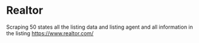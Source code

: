 # Realtor
Scraping 50 states all the listing data and listing agent and all information in the listing https://www.realtor.com/
